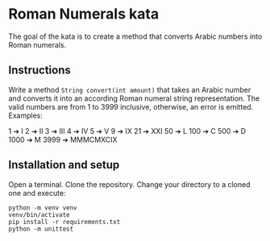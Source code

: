 # Roman Numerals kata

The goal of the kata is to create a method that converts Arabic numbers into Roman numerals.


## Instructions

Write a method `String convert(int amount)` that takes an Arabic number and converts it into an according Roman numeral
string representation. The valid numbers are from 1 to 3999 inclusive, otherwise, an error is emitted. Examples:

1 ➔ I
2 ➔ II
3 ➔ III
4 ➔ IV
5 ➔ V
9 ➔ IX
21 ➔ XXI
50 ➔ L
100 ➔ C
500 ➔ D
1000 ➔ M
3999 ➔ MMMCMXCIX


## Installation and setup

Open a terminal. Clone the repository. Change your directory to a cloned one and execute:
```
python -m venv venv
venv/bin/activate
pip install -r requirements.txt
python -m unittest
```
